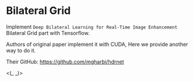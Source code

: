 # Bilateral Grid

Implement `Deep Bilateral Learning for Real-Time Image Enhancement` Bilateral Grid part with Tensorflow.

Authors of original paper implement it with CUDA, Here we provide another way to do it.

Their GitHub: https://github.com/mgharbi/hdrnet

<(_ _)>
